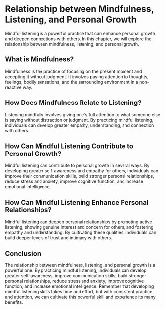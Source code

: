 Relationship between Mindfulness, Listening, and Personal Growth
============================================================================================================

Mindful listening is a powerful practice that can enhance personal growth and deepen connections with others. In this chapter, we will explore the relationship between mindfulness, listening, and personal growth.

What is Mindfulness?
--------------------

Mindfulness is the practice of focusing on the present moment and accepting it without judgment. It involves paying attention to thoughts, feelings, bodily sensations, and the surrounding environment in a non-reactive way.

How Does Mindfulness Relate to Listening?
-----------------------------------------

Listening mindfully involves giving one's full attention to what someone else is saying without distraction or judgment. By practicing mindful listening, individuals can develop greater empathy, understanding, and connection with others.

How Can Mindful Listening Contribute to Personal Growth?
--------------------------------------------------------

Mindful listening can contribute to personal growth in several ways. By developing greater self-awareness and empathy for others, individuals can improve their communication skills, build stronger personal relationships, reduce stress and anxiety, improve cognitive function, and increase emotional intelligence.

How Can Mindful Listening Enhance Personal Relationships?
---------------------------------------------------------

Mindful listening can deepen personal relationships by promoting active listening, showing genuine interest and concern for others, and fostering empathy and understanding. By cultivating these qualities, individuals can build deeper levels of trust and intimacy with others.

Conclusion
----------

The relationship between mindfulness, listening, and personal growth is a powerful one. By practicing mindful listening, individuals can develop greater self-awareness, improve communication skills, build stronger personal relationships, reduce stress and anxiety, improve cognitive function, and increase emotional intelligence. Remember that developing mindful listening skills takes time and effort, but with consistent practice and attention, we can cultivate this powerful skill and experience its many benefits.
